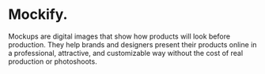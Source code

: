 # Mockify.
Mockups are digital images that show how products will look before production. They help brands and designers present their products online in a professional, attractive, and customizable way without the cost of real production or photoshoots.
